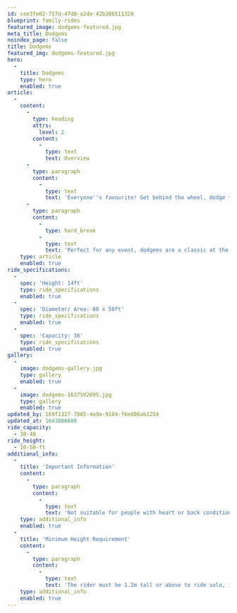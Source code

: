 ```yaml
---
id: cee3fe02-757d-47d8-a2de-42b286511328
blueprint: family-rides
featured_image: dodgems-featured.jpg
meta_title: Dodgems
noindex_page: false
title: Dodgems
featured_img: dodgems-featured.jpg
hero:
  -
    title: Dodgems
    type: hero
    enabled: true
article:
  -
    content:
      -
        type: heading
        attrs:
          level: 2
        content:
          -
            type: text
            text: Overview
      -
        type: paragraph
        content:
          -
            type: text
            text: 'Everyone''s favourite! Get behind the wheel, dodge those cars and remember one way around the track, please! Dodgems give the family a chance to enjoy some dangerous driving, in a safe way! Ram your friends and family, or try and dodge their attacks, there''s no room for scardey cats here.'
      -
        type: paragraph
        content:
          -
            type: hard_break
          -
            type: text
            text: 'Perfect for any event, dodgems are a classic at the fair and guarantee fun and laughs for everyone! '
    type: article
    enabled: true
ride_specifications:
  -
    spec: 'Height: 14ft'
    type: ride_specifications
    enabled: true
  -
    spec: 'Diameter/ Area: 80 x 50ft'
    type: ride_specifications
    enabled: true
  -
    spec: 'Capacity: 36'
    type: ride_specifications
    enabled: true
gallery:
  -
    image: dodgems-gallery.jpg
    type: gallery
    enabled: true
  -
    image: dodgems-1637592695.jpg
    type: gallery
    enabled: true
updated_by: 169f1327-7085-4e9a-9104-f6e806ab1254
updated_at: 1643886680
ride_capacity:
  - 30-40
ride_height:
  - 10-50-ft
additional_info:
  -
    title: 'Important Information'
    content:
      -
        type: paragraph
        content:
          -
            type: text
            text: 'Not suitable for people with heart or back conditions or of a nervous disposition should avoid riding. Other medical conditions that may preclude riding include pregnancy, recent surgery, broken bones, or neck problems.'
    type: additional_info
    enabled: true
  -
    title: 'Minimum Height Requirement'
    content:
      -
        type: paragraph
        content:
          -
            type: text
            text: 'The rider must be 1.2m tall or above to ride solo, if under this measurement they must be accompanied by an adult.'
    type: additional_info
    enabled: true
---
```

